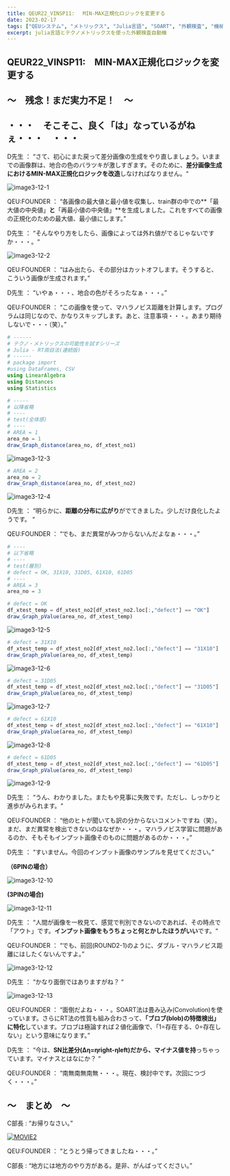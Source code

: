 ```yaml
---
title: QEUR22_VINSP11: 　MIN-MAX正規化ロジックを変更する
date: 2023-02-17
tags: ["QEUシステム", "メトリックス", "Julia言語", "SOART", "外観検査", "機械学習"]
excerpt: julia言語とテクノメトリックスを使った外観検査自動機
---
```


## QEUR22_VINSP11:　MIN-MAX正規化ロジックを変更する

## ～　残念！まだ実力不足！　～

## ・・・　そこそこ、良く「は」なっているがねぇ・・・　・・・

D先生 ： “さて、初心にまた戻って差分画像の生成をやり直しましょう。いままでの画像群は、地合の色のバラツキが激しすぎます。そのために、**差分画像生成におけるMIN-MAX正規化ロジックを改造**しなければなりません。“

![image3-12-1](/2023-02-17-QEUR22_VINSP11/image3-12-1.jpg)

QEU:FOUNDER ： “各画像の最大値と最小値を収集し、train群の中での**「最大値の中央値」**と**「再最小値の中央値」**を生成しました。これをすべての画像の正規化のための最大値、最小値にします。”

D先生 ： “そんなやり方をしたら、画像によっては外れ値がでるじゃないですか・・・。“

![image3-12-2](/2023-02-17-QEUR22_VINSP11/image3-12-2.jpg)

QEU:FOUNDER ： “はみ出たら、その部分はカットオフします。そうすると、こういう画像が生成されます。”

D先生 ： “いやぁ・・・、地合の色がそろったなぁ・・・。”

QEU:FOUNDER ： “この画像を使って、マハラノビス距離を計算します。プログラムは同じなので、かなりスキップします。あと、注意事項・・・。あまり期待しないで・・・（笑）。”

```julia
# ------
# テクノ・メトリックスの可能性を試すシリーズ
# Julia - RT両目法(連続版)
# ------
# package import
#using DataFrames, CSV
using LinearAlgebra
using Distances
using Statistics

# -----
# 以降省略
# ----
# test(全体感)
# ----
# AREA = 1
area_no = 1
draw_Graph_distance(area_no, df_xtest_no1)

```

![image3-12-3](/2023-02-17-QEUR22_VINSP11/image3-12-3.jpg)

```julia
# AREA = 2
area_no = 2
draw_Graph_distance(area_no, df_xtest_no2)
```

![image3-12-4](/2023-02-17-QEUR22_VINSP11/image3-12-4.jpg)

D先生 ： “明らかに、**距離の分布に広がり**がでてきました。少しだけ良化したようです。 “

QEU:FOUNDER ： “でも、まだ異常がみつからないんだよなぁ・・・。”

```julia
# ----
# 以下省略
# ----
# test(層別)
# defect = OK, 31X10, 31D05, 61X10, 61D05
# ----
# AREA = 3
area_no = 3

# defect = OK
df_xtest_temp = df_xtest_no2[df_xtest_no2.loc[:,"defect"] == "OK"]
draw_Graph_pValue(area_no, df_xtest_temp)

```

![image3-12-5](/2023-02-17-QEUR22_VINSP11/image3-12-5.jpg)

```julia
# defect = 31X10
df_xtest_temp = df_xtest_no2[df_xtest_no2.loc[:,"defect"] == "31X10"]
draw_Graph_pValue(area_no, df_xtest_temp)
```

![image3-12-6](/2023-02-17-QEUR22_VINSP11/image3-12-6.jpg)

```julia
# defect = 31D05
df_xtest_temp = df_xtest_no2[df_xtest_no2.loc[:,"defect"] == "31D05"]
draw_Graph_pValue(area_no, df_xtest_temp)
```

![image3-12-7](/2023-02-17-QEUR22_VINSP11/image3-12-7.jpg)

```julia
# defect = 61X10
df_xtest_temp = df_xtest_no2[df_xtest_no2.loc[:,"defect"] == "61X10"]
draw_Graph_pValue(area_no, df_xtest_temp)
```

![image3-12-8](/2023-02-17-QEUR22_VINSP11/image3-12-8.jpg)

```julia
# defect = 61D05
df_xtest_temp = df_xtest_no2[df_xtest_no2.loc[:,"defect"] == "61D05"]
draw_Graph_pValue(area_no, df_xtest_temp)
```

![image3-12-9](/2023-02-17-QEUR22_VINSP11/image3-12-9.jpg)

D先生 ： “うん、わかりました。またもや見事に失敗です。ただし、しっかりと進歩がみられます。“

QEU:FOUNDER ： “他のヒトが聞いても訳の分からないコメントですね（笑）。まだ、まだ異常を検出できないのはなぜか・・・。マハラノビス学習に問題があるのか、そもそもインプット画像そのものに問題があるのか・・・。”

D先生 ： “すいません。今回のインプット画像のサンプルを見せてください。”

**（6PINの場合）**

![image3-12-10](/2023-02-17-QEUR22_VINSP11/image3-12-10.jpg)

**(3PINの場合)**

![image3-12-11](/2023-02-17-QEUR22_VINSP11/image3-12-11.jpg)

D先生 ： “人間が画像を一枚見て、感覚で判別できないのであれば、その時点で「アウト」です。**インプット画像をもうちょっと何とかしたほうがいい**です。“

QEU:FOUNDER ： “でも、前回(ROUND2-1)のように、ダブル・マハラノビス距離にはしたくないんですよ。”

![image3-12-12](/2023-02-17-QEUR22_VINSP11/image3-12-12.jpg)

D先生 ： “かなり面倒ではありますがね？ “

![image3-12-13](/2023-02-17-QEUR22_VINSP11/image3-12-13.jpg)

QEU:FOUNDER ： “面倒だよね・・・。SOART法は畳み込み(Convolution)を使っています。さらにRT法の性質も組み合わさって、**「ブロブ(blob)の特徴検出」に特化**しています。ブロブは極論すれば２値化画像で、「1=存在する、0=存在しない」という意味になります。”

D先生 ： “今は、**SN比差分(Δη=ηright-ηleft)だから、マイナス値を持**っちゃっています。マイナスとはなにか？ “

QEU:FOUNDER ： “南無南無南無・・・。現在、検討中です。次回につづく・・・。”

## ～　まとめ　～

C部長 : “お帰りなさい。”

[![MOVIE2](http://img.youtube.com/vi/HPhl2mFXJ0M/0.jpg)](http://www.youtube.com/watch?v=HPhl2mFXJ0M "帰ってきたミッドナイト前島")

QEU:FOUNDER ： “とうとう帰ってきましたね・・・。”

C部長 : “地方には地方のやり方がある。是非、がんばってください。”


